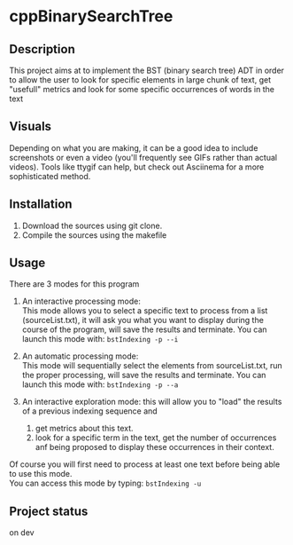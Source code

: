 # cppBinarySearchTree
## Description
This project aims at to implement the BST (binary search tree) ADT in order to allow the user to look for specific
elements in large chunk of text, get "usefull" metrics and look for some specific occurrences of words in the text

## Visuals
Depending on what you are making, it can be a good idea to include screenshots or even a video (you'll frequently see GIFs rather than actual videos). Tools like ttygif can help, but check out Asciinema for a more sophisticated method.

## Installation
1. Download the sources using git clone.
2. Compile the sources using the makefile

## Usage
There are 3 modes for this program
1. An interactive processing mode:\
This mode allows you to select a specific text to process from a list (sourceList.txt), 
it will ask you what you want to display during the course of the program,
will save the results and terminate. You can launch this mode with:
`bstIndexing -p --i`
2. An automatic processing mode:\
This mode will sequentially select the elements from sourceList.txt, run the proper processing, will save the results
and terminate. You can launch this mode with:
`bstIndexing -p --a`

3. An interactive exploration mode: this will allow you to "load" the results of a previous indexing sequence and
   1. get metrics about this text.
   2. look for a specific term in the text, get the number of occurrences anf being proposed to display these occurrences in their context.
   
Of course you will first need to process at least one text before being able to use this mode.\
You can access this mode by typing: `bstIndexing -u`
   
## Project status
on dev

